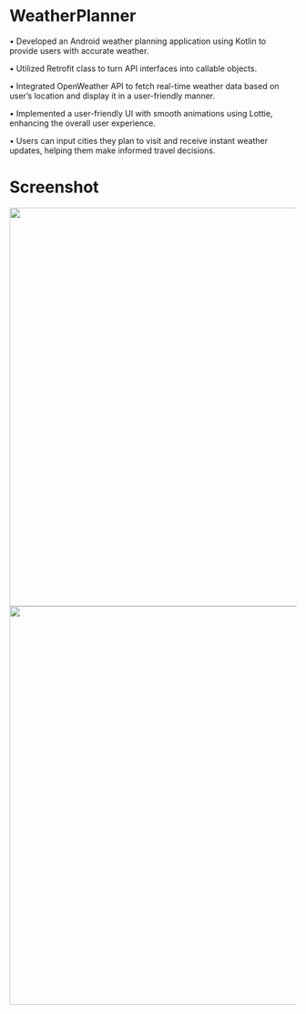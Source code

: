 # WeatherPlanner
• Developed an Android weather planning application using Kotlin to provide users with accurate weather.

• Utilized Retrofit class to turn API interfaces into callable objects.

• Integrated OpenWeather API to fetch real-time weather data based on user’s location and display it in a user-friendly
manner.

• Implemented a user-friendly UI with smooth animations using Lottie, enhancing the overall user experience.

• Users can input cities they plan to visit and receive instant weather updates, helping them make informed travel
decisions.

# Screenshot
 
 <img src="https://github.com/dpns-hu/WeatherPlanner/assets/87715530/db9d00e8-e407-4a55-b13f-97907e631921" width="700">
 
 
  <img src="https://github.com/dpns-hu/WeatherPlanner/assets/87715530/e4a8e3be-6040-424c-b9eb-8429898d990f" width="700">
  
